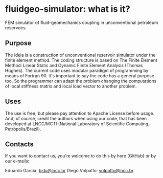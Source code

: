# fluidgeo-simulator: what is it?
FEM simulator of fluid-geomechanics coupling in unconventional petroleum reservoirs.
## Purpose
The ideia is a construction of unconventional reservoir simulator under the finite element method.
The coding structure is based on The Finite Element Method: Linear Static and Dynamic Finite Element Analysis (Thomas Hughes).
The current code uses modular paradigm of programming by means of Fortran 90. It's important to say the code has a general purpose too. So the programmer can adapt the problem changing the computations of local stiffness matrix and local load vector to another problem.
## Uses
The use is free, but please pay attention to Apache License before usage. And, of course, credit the authors when using our code, that
has been developed at LNCC/MCTI (National Laboratory of Scientific Computing, Petrópolis/Brazil).

## Contacts
If you want to contact us, you're welcome to do this by here (GitHub) or by our e-mails:

Eduardo Garcia: bidu@lncc.br
Diego Volpatto: volpatto@lncc.br
